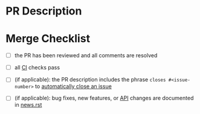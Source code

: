 <!--Thanks for contributing to PySDL2!-->

# PR Description

 <!--Please describe your pull request here.-->

# Merge Checklist

<!--To merge your PR we need to first take the following points into account.-->
<!--Please just leave this checklist untouched-->

- [ ] the PR has been reviewed and all comments are resolved
- [ ] all [CI][what-is-ci] checks pass
- [ ] (if applicable): the PR description includes the phrase `closes #<issue-number>` to [automatically close an issue][auto-close-documentation]
- [ ] (if applicable): bug fixes, new features, or [API][what-is-api] changes are documented in [news.rst][news-file]


[what-is-ci]: https://help.github.com/en/actions/building-and-testing-code-with-continuous-integration/about-continuous-integration
[auto-close-documentation]: https://help.github.com/en/github/managing-your-work-on-github/linking-a-pull-request-to-an-issue#linking-a-pull-request-to-an-issue-using-a-keyword
[what-is-api]: https://en.wikipedia.org/wiki/Application_programming_interface
[news-file]: https://github.com/py-sdl/py-sdl2/blob/master/doc/news.rst
